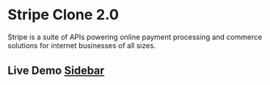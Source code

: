 # Stripe Clone 2.0

Stripe is a suite of APIs powering online payment processing and commerce solutions for internet businesses of all sizes.

## Live Demo [Sidebar](https://stripe-2-d115cc.netlify.app/)
